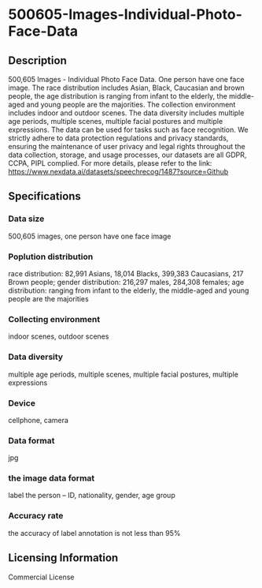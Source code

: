 # 500605-Images-Individual-Photo-Face-Data

## Description
500,605 Images - Individual Photo Face Data. One person have one face image. The race distribution includes Asian, Black, Caucasian and brown people, the age distribution is ranging from infant to the elderly, the middle-aged and young people are the majorities. The collection environment includes indoor and outdoor scenes. The data diversity includes multiple age periods, multiple scenes, multiple facial postures and multiple expressions. The data can be used for tasks such as face recognition. We strictly adhere to data protection regulations and privacy standards, ensuring the maintenance of user privacy and legal rights throughout the data collection, storage, and usage processes, our datasets are all GDPR, CCPA, PIPL complied.
For more details, please refer to the link: https://www.nexdata.ai/datasets/speechrecog/1487?source=Github

## Specifications
### Data size
500,605 images, one person have one face image
### Poplution distribution
race distribution: 82,991 Asians, 18,014 Blacks, 399,383 Caucasians, 217 Brown people; gender distribution: 216,297 males, 284,308 females; age distribution: ranging from infant to the elderly, the middle-aged and young people are the majorities
### Collecting environment
indoor scenes, outdoor scenes
### Data diversity
multiple age periods, multiple scenes, multiple facial postures, multiple expressions
### Device
cellphone, camera
### Data format
jpg
### the image data format 
label the person – ID, nationality, gender, age group
### Accuracy rate
the accuracy of label annotation is not less than 95%

## Licensing Information
Commercial License

















